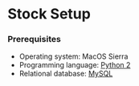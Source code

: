 # Stock Setup 

### Prerequisites

  - Operating system: MacOS Sierra
  - Programming language: [Python 2](https://www.python.org/)
  - Relational database: [MySQL](https://www.mysql.com/)